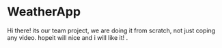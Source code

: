 # WeatherApp
Hi there! its our team project, we are doing it from scratch, not just coping any video. hopeit will nice and i will like it!
.
